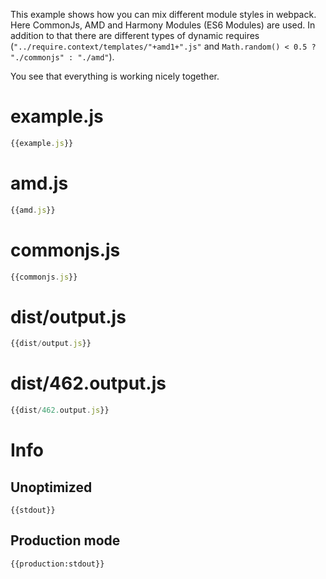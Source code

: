 This example shows how you can mix different module styles in webpack. Here CommonJs, AMD and Harmony Modules (ES6 Modules) are used. In addition to that there are different types of dynamic requires (`"../require.context/templates/"+amd1+".js"` and `Math.random() < 0.5 ? "./commonjs" : "./amd"`).

You see that everything is working nicely together.

# example.js

``` javascript
{{example.js}}
```

# amd.js

``` javascript
{{amd.js}}
```

# commonjs.js

``` javascript
{{commonjs.js}}
```

# dist/output.js

``` javascript
{{dist/output.js}}
```

# dist/462.output.js

``` javascript
{{dist/462.output.js}}
```

# Info

## Unoptimized

```
{{stdout}}
```

## Production mode

```
{{production:stdout}}
```
